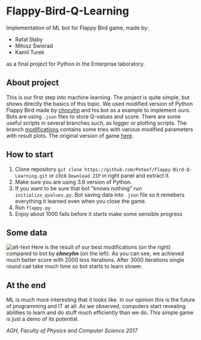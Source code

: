 # Flappy-Bird-Q-Learning
Implementation of ML bot for Flappy Bird game, made by:

* Rafał Słaby
* Miłosz Świerad
* Kamil Turek

as a final project for Python in the Enterprise laboratory.

## About project
This is our first step into machine learning. The project is quite simple, but shows directly the basics of this topic.
We used modified version of Python Flappy Bird made by [chncyhn][1] and his bot as a example to implement ours.
Bots are using `.json` files to store Q-values and score. There are some useful scripts in several branches such, as logger or plotting scripts. The branch [modifications][2] contains some tries with various modified parameters with result plots.
The original version of game [here][3].

[1]: https://github.com/chncyhn/flappybird-qlearning-bot
[2]: https://github.com/Peteef/Flappy-Bird-Q-Learning/tree/modifications
[3]: https://github.com/sourabhv/FlapPyBird

## How to start
  1. Clone repository `git clone https://github.com/Peteef/Flappy-Bird-Q-Learning.git` or click `Download ZIP` in right panel and extract it.
  2. Make sure you are using 3.6 version of Python.
  3. If you want to be sure that bot "knows nothing" run `initialize_qvalues.py`. Bot saving data into `.json` file so it remebers everything it learned even when you close the game.
  4. Run `flappy.py`
  5. Enjoy about 1000 fails before it starts make some sensible progress

## Some data
![alt-text](https://user-images.githubusercontent.com/26136274/30525076-c303a08c-9bff-11e7-85fb-3a251f6023ae.png "Comparision")
Here is the result of our best modifications (on the right) compared to bot by  **_chncyhn_** (on the left).
As you can see, we achieved much better score with 2000 less iterations.
After 3000 iterations single round cae take much time so bot starts to learn slower.

## At the end
ML is much more interesting that it looks like. In our opinion this is the future of programming and IT at all.
As we observed, computers start revealing abilities to learn and do stuff much efficiently than we do.
This simple game is just a demo of its potential.

*AGH, Faculty of Physics and Computer Science
2017*

